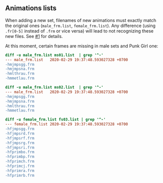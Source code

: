 ## Animations lists

When adding a new set, filenames of new animations must exactly match the original ones (`male_frm.list`, `female_frm.list`). Any difference (using `.fr[0-5]` instead of `.frm` or vice versa) will lead to not recognizing these new files. See [#1](https://github.com/BGforgeNet/Fallout2_Hero_Appearance/issues/1) for details.


At this moment, certain frames are missing in male sets and Punk Girl one:

```diff
diff -u male_frm.list ms01.list  | grep '^-'
--- male_frm.list	2020-02-29 19:37:48.593027328 +0700
-hmjmpsgg.frm
-hmjmpsna.frm
-hmlthrau.frm
-hmmetlau.frm

diff -u male_frm.list ms02.list  | grep '^-'
--- male_frm.list	2020-02-29 19:37:48.593027328 +0700
-hmjmpsgg.frm
-hmjmpsna.frm
-hmlthrau.frm
-hmmetlau.frm

diff -u female_frm.list fs03.list | grep '^-'
--- female_frm.list	2020-02-29 19:37:48.593027328 +0700
-hfjmpsgg.frm
-hfjmpsrd.frm
-hfjmpsrf.frm
-hfjmpsrg.frm
-hfjmpsri.frm
-hfprimbo.frm
-hfprimbp.frm
-hfprimch.frm
-hfprimcj.frm
-hfprimra.frm
-hfprimrb.frm
```
